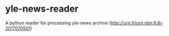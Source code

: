 # yle-news-reader
A python reader for processing yle-news archive (http://urn.fi/urn:nbn:fi:lb-2017070501)
